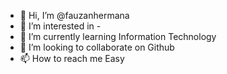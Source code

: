 - 👋 Hi, I’m @fauzanhermana
- 👀 I’m interested in -
- 🌱 I’m currently learning Information Technology
- 💞️ I’m looking to collaborate on Github
- 📫 How to reach me Easy

<!---
fauzanhermana/fauzanhermana is a ✨ special ✨ repository because its `README.md` (this file) appears on your GitHub profile.
You can click the Preview link to take a look at your changes.
--->
